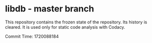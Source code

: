 # libdb - master branch

This repository contains the frozen state of the repository.
Its history is cleared. It is used only for static code
analysis with Codacy.

Commit Time: 1720088184